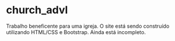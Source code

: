 # church_advl

Trabalho beneficente para uma igreja. O site está sendo construído utilizando HTML/CSS e Bootstrap. Ainda está incompleto.
